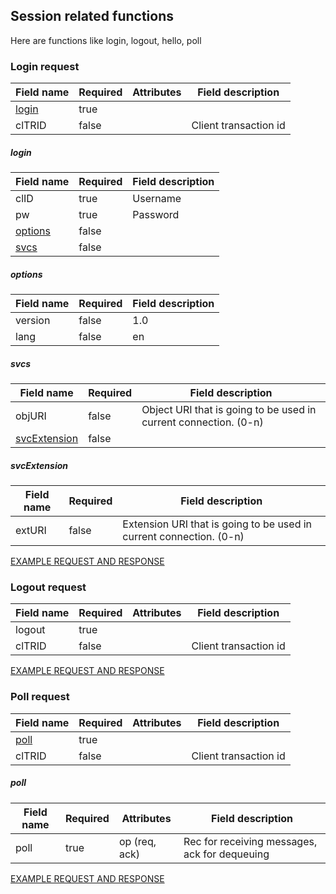 ## Session related functions
Here are functions like login, logout, hello, poll

### Login request

| Field name        | Required | Attributes | Field description |
| ----------------- |----------| -----|----------------- |
| [login](#login)            | true     |      |                  |
| clTRID         | false     |      | Client transaction id |

##### login
| Field name        | Required | Field description |
| ----------------- |----------|----------------- |
| clID     | true     | Username |
| pw     | true     | Password |
| [options](#options)     | false     |  |
| [svcs](#svcs)     | false     |  |


##### options
| Field name        | Required | Field description |
| ----------------- |----------|----------------- |
| version     | false     | 1.0 |
| lang     | false     | en |

##### svcs
| Field name        | Required | Field description |
| ----------------- |----------|----------------- |
| objURI     | false     | Object URI that is going to be used in current connection. (0-n) |
| [svcExtension](#svcextension)     | false     |  |

##### svcExtension
| Field name        | Required | Field description |
| ----------------- |----------|----------------- |
| extURI     | false     | Extension URI that is going to be used in current connection. (0-n) |

[EXAMPLE REQUEST AND RESPONSE](/doc/epp-doc.md#epp-session-when-connected-with-valid-user-logs-in-epp-user)

### Logout request

| Field name        | Required | Attributes | Field description |
| ----------------- |----------| -----|----------------- |
| logout            | true     |      |                  |
| clTRID         | false     |      | Client transaction id |

[EXAMPLE REQUEST AND RESPONSE](/doc/epp-doc.md#epp-session-when-connected-with-valid-user-logs-out-epp-user)

### Poll request

| Field name        | Required | Attributes | Field description |
| ----------------- |----------| -----|----------------- |
| [poll](#poll)            | true     |      |                  |
| clTRID         | false     |      | Client transaction id |

##### poll

| Field name        | Required | Attributes | Field description |
| ----------------- |----------| -----|----------------- |
| poll            | true     | op (req, ack)     | Rec for receiving messages, ack for dequeuing |

[EXAMPLE REQUEST AND RESPONSE](/doc/epp-doc.md#epp-poll-with-valid-user-queues-and-dequeues-messages)
